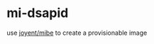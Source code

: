 mi-dsapid
=========

use [joyent/mibe](https://github.com/joyent/mibe) to create a provisionable image
